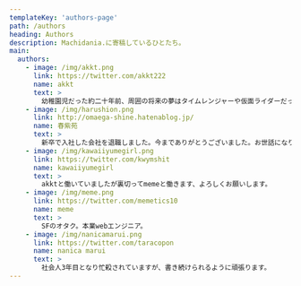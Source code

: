 ```yaml
---
templateKey: 'authors-page'
path: /authors
heading: Authors
description: Machidania.に寄稿しているひとたち。
main:
  authors:
    - image: /img/akkt.png
      link: https://twitter.com/akkt222
      name: akkt
      text: >
        幼稚園児だった約二十年前、周囲の将来の夢はタイムレンジャーや仮面ライダーだったのですが、自分の将来の夢はウサギでした。先日、地元の町田リス園でウサギを見て将来はウサギになりたいとの思いをより一層強くしました。
    - image: /img/harushion.png
      link: http://omaega-shine.hatenablog.jp/
      name: 春紫苑
      text: >
        新卒で入社した会社を退職しました。今までありがとうございました。お世話になりました。沢山の罵詈雑言と業界の闇をありがとう。それではここで一曲歌います。聞いてください。
    - image: /img/kawaiiyumegirl.png
      link: https://twitter.com/kwymshit
      name: kawaiiyumegirl
      text: >
        akktと働いていましたが裏切ってmemeと働きます、よろしくお願いします。
    - image: /img/meme.png
      link: https://twitter.com/memetics10
      name: meme
      text: >
        SFのオタク。本業webエンジニア。
    - image: /img/nanicamarui.png
      link: https://twitter.com/taracopon
      name: nanica marui
      text: >
        社会人3年目となり忙殺されていますが、書き続けられるように頑張ります。
---
```

